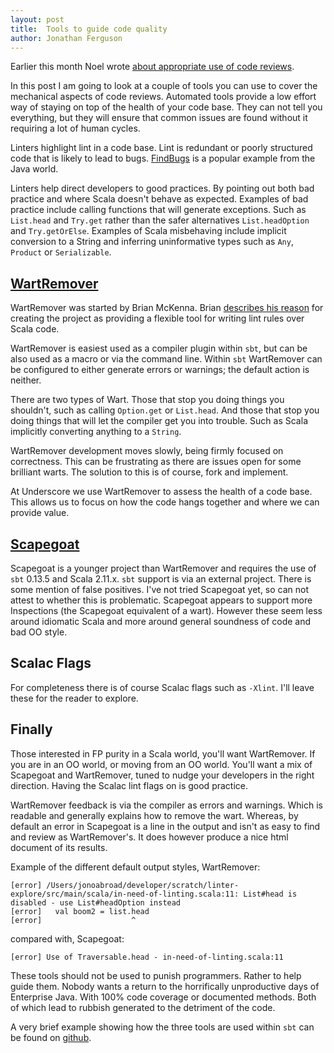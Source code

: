 ```yaml
---
layout: post
title:  Tools to guide code quality
author: Jonathan Ferguson
---
```


Earlier this month Noel wrote [about appropriate use of code reviews](http://underscore.io/blog/posts/2014/08/05/code-reviews-dont-produce-quality-code.html).

In this post I am going to look at a couple of tools you can use to cover the mechanical aspects of code reviews.  Automated tools provide a low effort way of staying on top of the health of your code base. They can not tell you everything, but they will ensure that common issues are found without it requiring a lot of human cycles.

<!-- break -->

Linters highlight lint in a code base. Lint is redundant or poorly structured code that is likely to lead to bugs. [FindBugs](http://findbugs.sourceforge.net) is a popular example from the Java world.

Linters help direct developers to good practices. By pointing out both bad practice and where Scala doesn't behave as expected. Examples of bad practice include calling functions that will generate exceptions. Such as `List.head` and `Try.get` rather than the safer alternatives `List.headOption` and `Try.getOrElse`. Examples of Scala misbehaving include implicit conversion to a String and inferring uninformative types such as `Any`, `Product` or `Serializable`.

## [WartRemover](https://github.com/typelevel/wartremover)

WartRemover was started by Brian McKenna. Brian [describes his reason](http://brianmckenna.org/blog/wartremover_point_four) for creating the project as providing a flexible tool for writing lint rules over Scala code.

WartRemover is easiest used as a compiler plugin within `sbt`, but can be also used as a macro or via the command line.  Within `sbt` WartRemover can be configured to either generate errors or warnings; the default action is neither.

There are two types of Wart. Those that stop you doing things you shouldn't, such as calling `Option.get` or `List.head`.  And those that stop you doing things that will let the compiler get you into trouble. Such as Scala implicitly converting anything to a `String`.

WartRemover development moves slowly, being firmly focused on correctness. This can be frustrating as there are issues open for some brilliant warts. The solution to this is of course, fork and implement.

At Underscore we use WartRemover to assess the health of a code base. This allows us to focus on how the code hangs together and where we can provide value.

## [Scapegoat](https://github.com/sksamuel/scalac-scapegoat-plugin)

Scapegoat is a younger project than WartRemover and requires the use of `sbt` 0.13.5 and Scala 2.11.x. `sbt` support is via an external project. There is some mention of false positives. I've not tried Scapegoat yet, so can not attest to whether this is problematic.  Scapegoat appears to support more Inspections (the Scapegoat equivalent of a wart). However these seem less around idiomatic Scala and more around general soundness of code and bad OO style.

##  Scalac Flags

For completeness there is of course Scalac flags such as `-Xlint`. I'll leave these for the reader to explore.

## Finally

Those interested in FP purity in a Scala world, you'll want WartRemover. If you are in an OO world, or moving from an OO world. You'll want a mix of Scapegoat and WartRemover, tuned to nudge your developers in the right direction.  Having the Scalac lint flags on is good practice.

WartRemover feedback is via the compiler as errors and warnings. Which is readable and generally explains how to remove the wart. Whereas, by default an error in  Scapegoat is a line in the output and isn't as easy to find and review as WartRemover's. It does however produce a nice html document of its results.

Example of the different default output styles, WartRemover:

    [error] /Users/jonoabroad/developer/scratch/linter-explore/src/main/scala/in-need-of-linting.scala:11: List#head is disabled - use List#headOption instead
    [error]   val boom2 = list.head
    [error]                    ^

compared with, Scapegoat:

    [error] Use of Traversable.head - in-need-of-linting.scala:11

These tools should not be used to punish programmers. Rather to help guide them. Nobody wants a return to the horrifically unproductive days of Enterprise Java. With 100% code coverage or documented methods. Both of which lead to rubbish generated to the detriment of the code.

A very brief example showing how the three tools are used within `sbt` can be found  on [github](https://github.com/underscoreio/linter-explorer).
